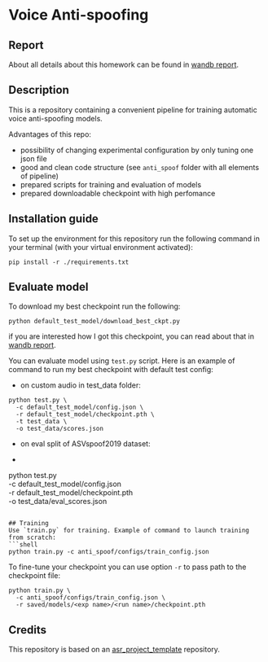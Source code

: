 # Voice Anti-spoofing

## Report

About all details about this homework can be found in 
[wandb report](https://wandb.ai/nik-fedorov/dla_hw5/reports/Voice-Anti-spoofing--Vmlldzo2Mjc4MjQ0). 

## Description

This is a repository containing a convenient pipeline for training automatic voice anti-spoofing models. 

Advantages of this repo:
- possibility of changing experimental configuration by only tuning one json file
- good and clean code structure (see `anti_spoof` folder with all elements of pipeline)
- prepared scripts for training and evaluation of models
- prepared downloadable checkpoint with high perfomance

## Installation guide

To set up the environment for this repository run the following command in your terminal (with your virtual environment activated):

```shell
pip install -r ./requirements.txt
```

## Evaluate model

To download my best checkpoint run the following:
```shell
python default_test_model/download_best_ckpt.py
```
if you are interested how I got this checkpoint, you can read about that in 
[wandb report](https://wandb.ai/nik-fedorov/dla_hw5/reports/Voice-Anti-spoofing--Vmlldzo2Mjc4MjQ0).

You can evaluate model using `test.py` script. Here is an example of command to run my best checkpoint with default test config:

- on custom audio in test_data folder:
```shell
python test.py \
  -c default_test_model/config.json \
  -r default_test_model/checkpoint.pth \
  -t test_data \
  -o test_data/scores.json
```
- on eval split of ASVspoof2019 dataset:
- ```shell
python test.py \
  -c default_test_model/config.json \
  -r default_test_model/checkpoint.pth \
  -o test_data/eval_scores.json
```

## Training
Use `train.py` for training. Example of command to launch training from scratch:
```shell
python train.py -c anti_spoof/configs/train_config.json
```

To fine-tune your checkpoint you can use option `-r` to pass path to the checkpoint file:
```shell
python train.py \
  -c anti_spoof/configs/train_config.json \
  -r saved/models/<exp name>/<run name>/checkpoint.pth
```

## Credits

This repository is based on an [asr_project_template](https://github.com/WrathOfGrapes/asr_project_template) repository.
